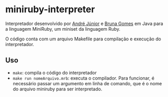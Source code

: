 # miniruby-interpreter

Interpretador desenvolvido por [André Júnior](https://github.com/Andre1999Lopes) e [Bruna Gomes](https://github.com/BrunaGomes01) em Java para a linguagem MiniRuby, um miniset da linguagem Ruby.

O código conta com um arquivo Makefile para compilação e execução do interpretador.

## Uso

- `make`: compila o código do interpretador
- `make run nomeArquivo.mrb`: executa o compilador. Para funcionar, é necessário passar um argumento em linha de comando, que é o nome do arquivo miniruby para ser interpretado.
